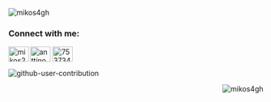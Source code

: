 
<p align="left"> <img src="https://komarev.com/ghpvc/?username=mikos4gh&label=Profile%20views&color=0e75b6&style=flat" alt="mikos4gh" /> </p>

<h3 align="left">Connect with me:</h3>
<p align="left">
<a href="https://instagram.com/mikos296" target="blank"><img align="left" src="https://raw.githubusercontent.com/rahuldkjain/github-profile-readme-generator/master/src/images/icons/Social/instagram.svg" alt="mikos296" height="30" width="40" /></a>
<a href="https://www.youtube.com/@anttino" target="blank"><img align="center" src="https://raw.githubusercontent.com/rahuldkjain/github-profile-readme-generator/master/src/images/icons/Social/youtube.svg" alt="anttino" height="30" width="40" /></a>
<a href="https://discord.gg/753734557039198267" target="blank"><img align="center" src="https://raw.githubusercontent.com/rahuldkjain/github-profile-readme-generator/master/src/images/icons/Social/discord.svg" alt="753734557039198267" height="30" width="40" /></a>
</p>

<!-- Proudly created with GPRM ( https://gprm.itsvg.in ) -->
![github-user-contribution](https://github.com/user-attachments/assets/29c26cbd-d46e-4ba2-a077-024da163c0af)
<p align="right"> <img src="https://komarev.com/ghpvc/?username=mikos4gh&label=Profile%20views&color=0e75b6&style=flat" alt="mikos4gh" /> </p>
